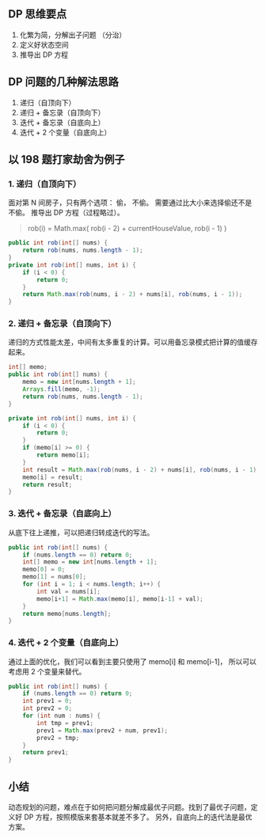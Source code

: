 ## DP 思维要点

1. 化繁为简，分解出子问题 （分治）
2. 定义好状态空间
3. 推导出 DP 方程

## DP 问题的几种解法思路

1. 递归（自顶向下）
2. 递归 + 备忘录（自顶向下）
3. 迭代 + 备忘录（自底向上）
4. 迭代 + 2 个变量（自底向上）

## 以 198 题打家劫舍为例子

### 1. 递归（自顶向下）

面对第 N 间房子，只有两个选项： 偷， 不偷。 需要通过比大小来选择偷还不是不偷。
推导出 DP 方程（过程略过）。

> rob(i) = Math.max( rob(i - 2) + currentHouseValue, rob(i - 1) )

```java
public int rob(int[] nums) {
    return rob(nums, nums.length - 1);
}
private int rob(int[] nums, int i) {
    if (i < 0) {
        return 0;
    }
    return Math.max(rob(nums, i - 2) + nums[i], rob(nums, i - 1));
}
```

### 2. 递归 + 备忘录（自顶向下）

递归的方式性能太差，中间有太多重复的计算。可以用备忘录模式把计算的值缓存起来。

```java
int[] memo;
public int rob(int[] nums) {
    memo = new int[nums.length + 1];
    Arrays.fill(memo, -1);
    return rob(nums, nums.length - 1);
}

private int rob(int[] nums, int i) {
    if (i < 0) {
        return 0;
    }
    if (memo[i] >= 0) {
        return memo[i];
    }
    int result = Math.max(rob(nums, i - 2) + nums[i], rob(nums, i - 1));
    memo[i] = result;
    return result;
}
```

### 3. 迭代 + 备忘录（自底向上）

从底下往上递推，可以把递归转成迭代的写法。

```java
public int rob(int[] nums) {
    if (nums.length == 0) return 0;
    int[] memo = new int[nums.length + 1];
    memo[0] = 0;
    memo[1] = nums[0];
    for (int i = 1; i < nums.length; i++) {
        int val = nums[i];
        memo[i+1] = Math.max(memo[i], memo[i-1] + val);
    }
    return memo[nums.length];
}
```

### 4. 迭代 + 2 个变量（自底向上）

通过上面的优化，我们可以看到主要只使用了 memo[i] 和 memo[i-1]， 所以可以考虑用 2 个变量来替代。

```java
public int rob(int[] nums) {
    if (nums.length == 0) return 0;
    int prev1 = 0;
    int prev2 = 0;
    for (int num : nums) {
        int tmp = prev1;
        prev1 = Math.max(prev2 + num, prev1);
        prev2 = tmp;
    }
    return prev1;
}
```

## 小结

动态规划的问题，难点在于如何把问题分解成最优子问题。找到了最优子问题，定义好 DP 方程，按照模版来套基本就差不多了。 另外，自底向上的迭代法是最优方案。
